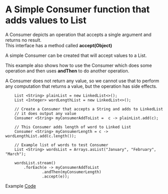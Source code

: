 # A Simple Consumer function that adds values to List 

A Consumer depicts an operation that accepts a single argument and returns no result.  
This interface has a method called **accept(Object)**

A simple Consumer can be created that will accept values to a List.  

This example also shows how to use the Consumer which does some operation and then uses **andThen** to do another operation.

A Consumer does not return any value, so we cannot use that to perform any computation that returns a value, but the operation has side effects.

		List <String> plainList = new LinkedList<>();
		List <Integer> wordLengthList = new LinkedList<>();

		// Create a Consumer that accepts a String and adds to LinkedList
		// it does output any value
		Consumer <String> myConsumerAddToList =  c -> plainList.add(c);
		
		// This Consumer adds length of word to Linked List
		Consumer <String> myConsumerLength = c -> wordLengthList.add(c.length());
		
		// Example list of words to test Consumer
		List <String> wordsList = Arrays.asList("January", "February", "March");
		
		wordsList.stream()
			.forEach(e -> myConsumerAddToList
					.andThen(myConsumerLength)
					.accept(e));

Example [Code](../JavaExamples/src/main/java/com/sandbox/java8/Consumer01.java)



